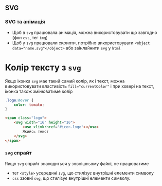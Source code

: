 ## SVG

### SVG та анімація

-   Щоб в `svg` працювала анімація, можна використовувати що завгодно (фон `css`, тег `img`)
-   Щоб у `svg` працювали скрипти, потрібно використовувати `<object data="name.svg"</object>` або заінлайнити `svg` у `html`

# Колір тексту з `svg`

Якщо іконка `svg` має такий самий колір, як і текст, можна використовувати властивість `fill="currentColor"` і при ховері на текст, іконка також змінюватиме колір

```css
.logo:hover {
    color: tomato;
}
```

```html
<span class="logo">
    <svg width="16" height="16">
        <use xlink:href="#icon-logo"></use>
        Якийсь текст
    </svg>
</span>
```

### `svg` спрайт

Якщо `svg` спрайт знаходиться у зовнішньому файлі, не працюватиме

-   тег `<style>` усередині `svg`, що стилізує внутрішні елементи символу
-   `css` ззовні `svg`, що стилізує внутрішні елементи символу.
